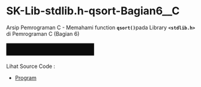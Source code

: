 # SK-Lib-stdlib.h-qsort-Bagian6__C
Arsip Pemrograman C - Memahami function <code><b>qsort()</b></code>pada Library <code><b>&lt;stdlib.h></b></code> di Pemrograman C (Bagian 6)<br><br>
<img src="https://github.com/RizkyKhapidsyah/SK-Lib-stdlib.h-qsort-Bagian6__C/blob/master/SK-Lib-stdlib.h-qsort-Bagian6__C/x64/result/001.PNG"><br><br>
Lihat Source Code : <br>
- <a href="https://github.com/RizkyKhapidsyah/SK-Lib-stdlib.h-qsort-Bagian6__C/blob/master/SK-Lib-stdlib.h-qsort-Bagian6__C/Source.c">Program</a>
